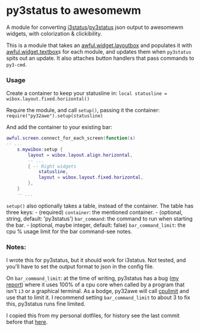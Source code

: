 # py3status to awesomewm
A module for converting [i3status](https://i3wm.org/docs/i3status.html)/[py3status](https://github.com/ultrabug/py3status) json output to awesomewm widgets, with colorization & clickibility.

This is a module that takes an [awful.widget.layoutbox](https://awesomewm.org/doc/api/classes/awful.widget.layoutbox.html) and populates it with [awful.widget.textbox](https://awesomewm.org/doc/api/classes/wibox.widget.textbox.html)s for each module, and updates them when `py3status` spits out an update. It also attaches button handlers that pass commands to `py3-cmd`.

### Usage
Create a container to keep your statusline in:
`local statusline = wibox.layout.fixed.horizontal()`

Require the module, and call `setup()`, passing it the container:
`require("py32awe").setup(statusline)`

And add the container to your existing bar:
```lua
awful.screen.connect_for_each_screen(function(s)
-- ...
    s.mywibox:setup {
        layout = wibox.layout.align.horizontal,
        -- ...
        { -- Right widgets
            statusline,
            layout = wibox.layout.fixed.horizontal,
        },
    }
    -- ...
```

`setup()` also optionally takes a table, instead of the container.
    The table has three keys:
    - (required) `container`: the mentioned container.
    - (optional, string, default: 'py3status') `bar_command`: the command to run when starting the bar.
    - (optional, maybe integer, default: false) `bar_command_limit`: the cpu % usage limit for the bar command-see notes.


### Notes:
I wrote this for py3status, but it should work for i3status. Not tested, and you'll have to set the output format to json in the config file.

On `bar_command_limit`: at the time of writing, py3status has a bug ([my report](https://github.com/ultrabug/py3status/issues/2186)) where it uses 100% of a cpu core when called by a program that isn't `i3` or a graphical terminal. As a bodge, py32awe will call [cpulimit](https://github.com/ultrabug/py3status/issues/2186) and use that to limit it. I recommend setting `bar_command_limit` to about 3 to fix this, py3status runs fine limited.

I copied this from my personal dotfiles, for history see the last commit before that [here](https://github.com/spiderforrest/fotdiles/commit/6f0334e8fe62e14fae1d3e2673dbe5089ba067fd).

